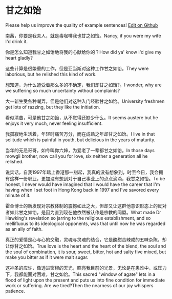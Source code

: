 # 甘之如饴

Please help us improve the quality of example sentences! [Edit on Github](https://github.com/jiyushe/jiyu-example-sentence-source/blob/main/chinese/ganzhiruyi.md)

<p><span class="chinese">南茜，你要是我夫人，就是毒咖啡我也甘之如饴。</span><span class="english">Nancy, if you were my wife I'd drink it.</span></p>

<p><span class="chinese">你是怎么知道我甘之如饴地将我的心献给你的？</span><span class="english">How did ya' know I'd give my heart gladly?</span></p>

<p><span class="chinese">这些计算是很繁重的工作，但是亚当斯对这种工作甘之如饴。</span><span class="english">They were laborious, but he relished this kind of work.</span></p>

<p><span class="chinese">想知道，为什么遭受着那么多的不确定，我们却甘之如饴?。</span><span class="english">I wonder, why are we suffering so much uncertainty without complaints?</span></p>

<p><span class="chinese">大一新生受各种嘲弄，但是他们对这种入门经验甘之如饴。</span><span class="english">University freshmen get lots of razzing, but they like the initiation.</span></p>

<p><span class="chinese">看似清苦，可是他甘之如饴，从不觉得还缺少什么。</span><span class="english">It seems austere but he enjoys it very much, never feeling insufficient.</span></p>

<p><span class="chinese">我孤寂地生活着，年轻时痛苦万分，而在成熟之年却甘之如饴。</span><span class="english">I live in that solitude which is painful in youth, but delicious in the years of maturity.</span></p>

<p><span class="chinese">当年的无忌哥哥，如今叫你六婶，为爱老了一辈都甘之如饴。</span><span class="english">In those days mowgli brother, now call you for love, six neither a generation all he relished.</span></p>

<p><span class="chinese">说实话，自我1997年踏上香港那一刻起，我真的没有想象到，时至今日，我会拥有这样一份职业，更加没有想到对于自己事业上的点点滴滴，我甘之如饴。</span><span class="english">To be honest, I never would have imagined that I would have the career that I'm having when I set foot in Hong Kong back in 1997 and I've savored every minute of it.</span></p>

<p><span class="chinese">霍金博士的新发现对宗教体制的震撼如此之大，但却又让这群他意识形态上的反对者如此甘之如饴，是因为直到现在他依然被认作是宗教的同盟。</span><span class="english">What made Dr Hawking's revelation so jarring to the religious establishment, and so mellifluous to its ideological opponents, was that until now he was regarded as an ally of faith.</span></p>

<p><span class="chinese">真正的爱情是心与心的交融，灵魂与灵魂的结合，它是酸甜苦辣咸的五味杂陈，却让你甘之如饴。</span><span class="english">True love is the heart and the heart of the blend, the soul and the soul of combination, it is sour, sweet, bitter, hot and salty five mixed, but make you bitter as if it were malt sugar.</span></p>

<p><span class="chinese">这神圣的应许，像透进窗棂的天光，照亮我目前的光景，无论是在患难中，或压力下，我都能面对困难，甘之如饴。</span><span class="english">This sacred "window of agate" lets in a flood of light upon the present and puts us into fine condition for immediate work or suffering. Are we tired?Then the nearness of our joy whispers patience.</span></p>


